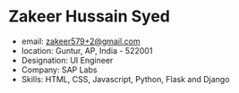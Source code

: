 # Zakeer Hussain Syed

- email: zakeer579+2@gmail.com
- location: Guntur, AP, India - 522001
- Designation: UI Engineer
- Company: SAP Labs
- Skills: HTML, CSS, Javascript, Python, Flask and Django
